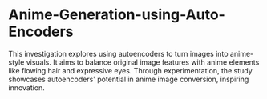 # Anime-Generation-using-Auto-Encoders
This investigation explores using autoencoders to turn images into anime-style visuals. It aims to balance original image features with anime elements like flowing hair and expressive eyes. Through experimentation, the study showcases autoencoders' potential in anime image conversion, inspiring innovation.
